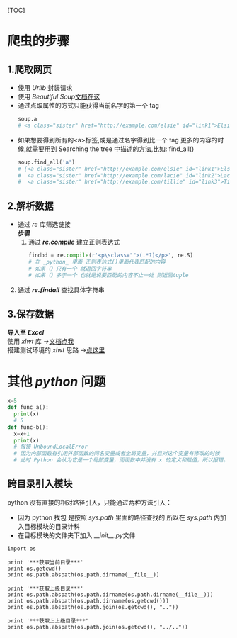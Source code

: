 [TOC]  

# 爬虫的步骤

## 1.爬取网页

- 使用 _Urlib_ 封装请求
- 使用 _Beautiful Soup_[文档在这](https://beautifulsoup.readthedocs.io/zh_CN/v4.4.0/#id13)
- 通过点取属性的方式只能获得当前名字的第一个 tag
  ```python
  soup.a
  # <a class="sister" href="http://example.com/elsie" id="link1">Elsie</a>
  ```
- 如果想要得到所有的&lt;a&gt;标签,或是通过名字得到比一个 tag 更多的内容的时候,就需要用到 Searching the tree 中描述的方法,比如: find_all()
  ```python
  soup.find_all('a')
  # [<a class="sister" href="http://example.com/elsie" id="link1">Elsie</a>,
  #  <a class="sister" href="http://example.com/lacie" id="link2">Lacie</a>,
  #  <a class="sister" href="http://example.com/tillie" id="link3">Tillie</a>]
  ```

## 2.解析数据

- 通过 _re_ 库筛选链接  
  **步骤**
  1. 通过 _**re.compile**_ 建立正则表达式
     ```python
     findbd = re.compile(r'<p\sclass="">(.*?)</p>', re.S)
     # 在 _python_ 里面 正则表达式()里面代表匹配的内容
     # 如果（）只有一个 就返回字符串
     # 如果（）多于一个 也就是说要匹配的内容不止一处 则返回tuple
     ```

2. 通过 _**re.findall**_ 查找具体字符串

## 3.保存数据

**导入至** _**Excel**_  
使用 _xlwt_ 库 →[文档点我](https://pypi.org/project/xlwt/)  
搭建测试环境的 _xlwt_ 思路 →[点这里](./silu.md)

# **其他** _**python**_ **问题**

```python
x=5
def func_a():
  print(x)
  # 5
def func-b():
  x=x+1
  print(x)
  # 报错 UnboundLocalError
  # 因为内部函数有引用外部函数的同名变量或者全局变量，并且对这个变量有修改的时候
  # 此时 Python 会认为它是一个局部变量，而函数中并没有 x 的定义和赋值，所以报错。
```

## 跨目录引入模块

python 没有直接的相对路径引入，只能通过两种方法引入：

- 因为 python 找包 是按照 _sys.path_ 里面的路径查找的 所以在 _sys.path_ 内加入目标模块的目录计科
- 在目标模块的文件夹下加入 \_\_*init\_\_.py*文件

```
import os

print '***获取当前目录***'
print os.getcwd()
print os.path.abspath(os.path.dirname(__file__))

print '***获取上级目录***'
print os.path.abspath(os.path.dirname(os.path.dirname(__file__)))
print os.path.abspath(os.path.dirname(os.getcwd()))
print os.path.abspath(os.path.join(os.getcwd(), ".."))

print '***获取上上级目录***'
print os.path.abspath(os.path.join(os.getcwd(), "../.."))
```
